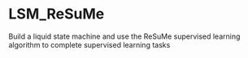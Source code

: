 # LSM_ReSuMe
Build a liquid state machine and use the ReSuMe supervised learning algorithm to complete supervised learning tasks
